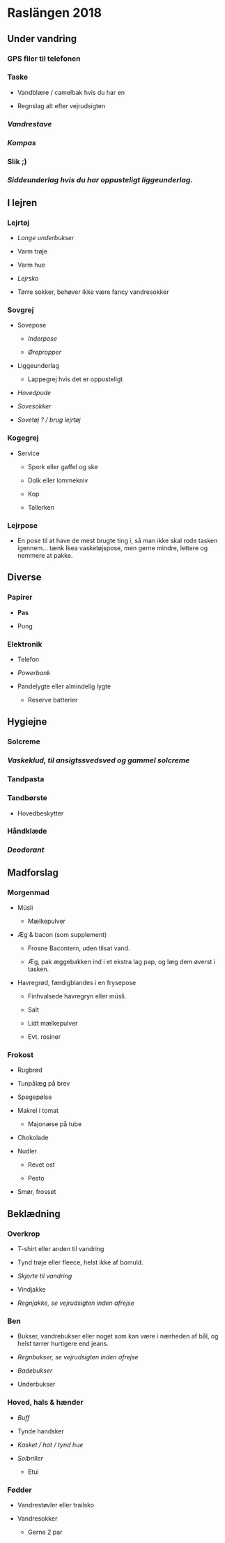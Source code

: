# Raslängen 2018


## Under vandring

### GPS filer til telefonen

### Taske

- Vandblære / camelbak hvis du har en

- Regnslag alt efter vejrudsigten

### *Vandrestave*

### *Kompas*

### Slik ;)

### *Siddeunderlag hvis du har oppusteligt liggeunderlag*.

## I lejren

### Lejrtøj

- *Lange underbukser*

- Varm trøje

- Varm hue

- *Lejrsko*

- Tørre sokker, behøver ikke være fancy vandresokker

### Sovgrej

- Sovepose

	- *Inderpose*

	- *Ørepropper*

- Liggeunderlag

	- Lappegrej hvis det er oppusteligt

- *Hovedpude*

- *Sovesokker*

- *Sovetøj ? / brug lejrtøj*

### Kogegrej

- Service

	- Spork eller gaffel og ske

	- Dolk eller lommekniv

	- Kop

	- Tallerken

### Lejrpose

- En pose til at have de mest brugte ting i, så man ikke skal rode tasken igennem… tænk Ikea vasketøjspose, men gerne mindre, lettere og nemmere at pakke.

## Diverse

### Papirer

- **Pas**

- Pung

### Elektronik

- Telefon

- *Powerbank*

- Pandelygte eller almindelig lygte

	- Reserve batterier

## Hygiejne

### Solcreme

### *Vaskeklud, til ansigtssvedsved og gammel solcreme*

### Tandpasta

### Tandbørste

- Hovedbeskytter

### Håndklæde

### *Deodorant*

## Madforslag

### Morgenmad

- Müsli

	- Mælkepulver

- Æg & bacon (som supplement)

	- Frosne Bacontern, uden tilsat vand.

	- Æg, pak æggebakken ind i et ekstra lag pap, og læg dem øverst i tasken.

- Havregrød, færdigblandes i en frysepose

	- Finhvalsede havregryn eller müsli.

	- Salt

	- Lidt mælkepulver

	- Evt. rosiner

### Frokost

- Rugbrød

- Tunpålæg på brev

- Spegepølse

- Makrel i tomat

	- Majonæse på tube

- Chokolade

- Nudler

	- Revet ost

	- Pesto

- Smør, frosset

## Beklædning

### Overkrop

- T-shirt eller anden til vandring

- Tynd trøje eller fleece, helst ikke af bomuld.

- *Skjorte til vandring*

- Vindjakke

- *Regnjakke, se vejrudsigten inden afrejse*

### Ben

- Bukser, vandrebukser eller noget som kan være i nærheden af bål, og helst tørrer hurtigere end jeans.

- *Regnbukser, se vejrudsigten inden afrejse*

- *Badebukser*

- Underbukser

### Hoved, hals & hænder

- *Buff*

- Tynde handsker

- *Kasket / hat / tynd hue*

- *Solbriller*

	- Etui

### Fødder

- Vandrestøvler eller trailsko

- Vandresokker

	- Gerne 2 par

